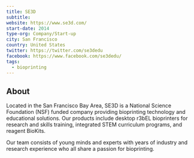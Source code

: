 ```yaml
---
title: SE3D
subtitle:
website: https://www.se3d.com/
start-date: 2014
type-org: Company/Start-up
city: San Francisco
country: United States
twitter: https://twitter.com/se3dedu
facebook: https://www.facebook.com/se3dedu/
tags:
  - bioprinting
---
```


## About
Located in the San Francisco Bay Area, SE3D is a National Science Foundation (NSF) funded company providing bioprinting technology and educational solutions. Our products include desktop r3bEL bioprinters for research and skills training, integrated STEM curriculum programs, and reagent BioKits. 

Our team consists of young minds and experts with years of industry and research experience who all share a passion for bioprinting.

